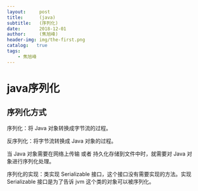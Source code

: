 ```yaml
---
layout:     post
title:      (java)
subtitle:   (序列化)
date:       2018-12-01
author:     (焦旭峰)
header-img: img/the-first.png
catalog:   true
tags:
    - 焦旭峰
---
```

# java序列化
## 序列化方式
序列化：将 Java 对象转换成字节流的过程。

反序列化：将字节流转换成 Java 对象的过程。

当 Java 对象需要在网络上传输 或者 持久化存储到文件中时，就需要对 Java 对象进行序列化处理。

序列化的实现：类实现 Serializable 接口，这个接口没有需要实现的方法。实现 Serializable 接口是为了告诉 jvm 这个类的对象可以被序列化。
